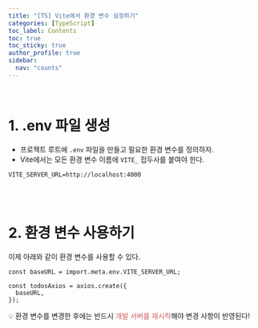 ```yaml
---
title: "[TS] Vite에서 환경 변수 설정하기"
categories: [TypeScript]
toc_label: Contents
toc: true
toc_sticky: true
author_profile: true
sidebar:
  nav: "counts"
---
```


<br>

# 1. .env 파일 생성

- 프로젝트 루트에 `.env` 파일을 만들고 필요한 환경 변수를 정의하자.
- Vite에서는 모든 환경 변수 이름에 `VITE_` 접두사를 붙여야 한다.

```
VITE_SERVER_URL=http://localhost:4000
```

<br><br>

# 2. 환경 변수 사용하기

이제 아래와 같이 환경 변수를 사용할 수 있다.

```tsx
const baseURL = import.meta.env.VITE_SERVER_URL;

const todosAxios = axios.create({
  baseURL,
});
```

💡 환경 변수를 변경한 후에는 반드시 <span style="color:indianred">개발 서버를 재시작</span>해야 변경 사항이 반영된다!

<br>
